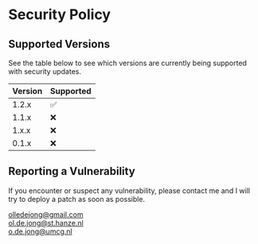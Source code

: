 # Security Policy

## Supported Versions

See the table below to see which versions are currently being supported
with security updates.  

| Version | Supported          |
| ------- | ------------------ |
| 1.2.x   | :white_check_mark: |
| 1.1.x   | :x:                |
| 1.x.x   | :x:                |
| 0.1.x   | :x:                |


## Reporting a Vulnerability

If you encounter or suspect any vulnerability, please contact me and I will
try to deploy a patch as soon as possible.

olledejong@gmail.com  
ol.de.jong@st.hanze.nl  
o.de.jong@umcg.nl  
